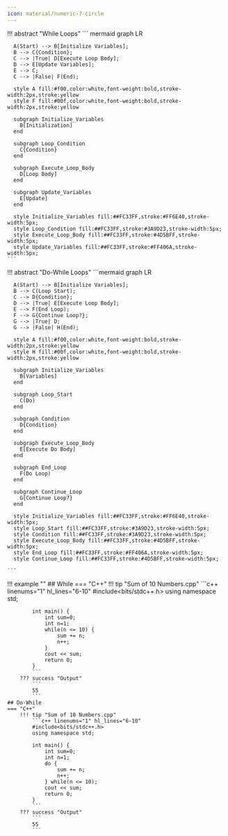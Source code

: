 ```yaml
---
icon: material/numeric-7-circle
---
```


!!! abstract "While Loops"
    ``` mermaid
    graph LR

      A(Start) --> B[Initialize Variables];
      B --> C{Condition};
      C --> |True| D[Execute Loop Body];
      D --> E[Update Variables];
      E --> C;
      C --> |False| F(End);

      style A fill:#f00,color:white,font-weight:bold,stroke-width:2px,stroke:yellow
      style F fill:#00f,color:white,font-weight:bold,stroke-width:2px,stroke:yellow

      subgraph Initialize_Variables
        B[Initialization]
      end

      subgraph Loop_Condition
        C{Condition}
      end

      subgraph Execute_Loop_Body
        D[Loop Body]
      end

      subgraph Update_Variables
        E[Update]
      end

      style Initialize_Variables fill:##FC33FF,stroke:#FF6E40,stroke-width:5px;
      style Loop_Condition fill:##FC33FF,stroke:#3A9D23,stroke-width:5px;
      style Execute_Loop_Body fill:##FC33FF,stroke:#4D5BFF,stroke-width:5px;
      style Update_Variables fill:##FC33FF,stroke:#FF406A,stroke-width:5px;
    ```

!!! abstract "Do-While Loops"
    ```mermaid
    graph LR

      A(Start) --> B[Initialize Variables];
      B --> C(Loop Start);
      C --> D{Condition};
      D --> |True| E[Execute Loop Body];
      E --> F(End Loop);
      F --> G{Continue Loop?};
      G --> |True| D;
      G --> |False| H(End);

      style A fill:#f00,color:white,font-weight:bold,stroke-width:2px,stroke:yellow
      style H fill:#00f,color:white,font-weight:bold,stroke-width:2px,stroke:yellow

      subgraph Initialize_Variables
        B[Variables]
      end

      subgraph Loop_Start
        C(Do)
      end

      subgraph Condition
        D{Condition}
      end

      subgraph Execute_Loop_Body
        E[Execute Do Body]
      end

      subgraph End_Loop
        F(Do Loop)
      end

      subgraph Continue_Loop
        G{Continue Loop?}
      end

      style Initialize_Variables fill:##FC33FF,stroke:#FF6E40,stroke-width:5px;
      style Loop_Start fill:##FC33FF,stroke:#3A9D23,stroke-width:5px;
      style Condition fill:##FC33FF,stroke:#3A9D23,stroke-width:5px;
      style Execute_Loop_Body fill:##FC33FF,stroke:#4D5BFF,stroke-width:5px;
      style End_Loop fill:##FC33FF,stroke:#FF406A,stroke-width:5px;
      style Continue_Loop fill:##FC33FF,stroke:#4D5BFF,stroke-width:5px;

    ```


!!! example ""
    ## While
    === "C++"
        !!! tip "Sum of 10 Numbers.cpp"
            ```c++ linenums="1" hl_lines="6-10"
            #include<bits/stdc++.h>
            using namespace std;

            int main() {
                int sum=0;
                int n=1;
                while(n <= 10) {
                    sum += n;
                    n++;
                }  
                cout << sum;
                return 0;
            }
            ```
        ??? success "Output"
            ```
            55
            ```
    ## Do-While
    === "C++"
        !!! tip "Sum of 10 Numbers.cpp"
            ```c++ linenums="1" hl_lines="6-10"
            #include<bits/stdc++.h>
            using namespace std;

            int main() {
                int sum=0;
                int n=1;
                do {
                    sum += n;
                    n++;
                } while(n <= 10);
                cout << sum;
                return 0;
            }
            ```
        ??? success "Output"
            ```
            55
            ```

